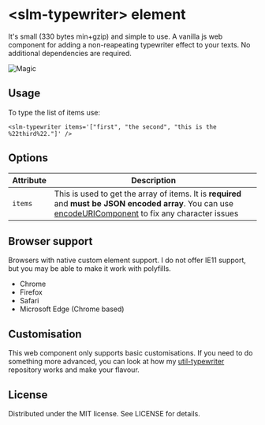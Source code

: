 # &lt;slm-typewriter&gt; element

It's small (330 bytes min+gzip) and simple to use. A vanilla js web component for adding a non-reapeating typewriter effect to your texts. No additional dependencies are required.

![Magic](https://c.tenor.com/wn2_Qq6flogAAAAC/magical-magic.gif)

## Usage

To type the list of items use:

`<slm-typewriter items='["first", "the second", "this is the %22third%22."]' />`

## Options

| Attribute | Description                                                                                                                                                                                                                                                      |
| --------- | ---------------------------------------------------------------------------------------------------------------------------------------------------------------------------------------------------------------------------------------------------------------- |
| `items`   | This is used to get the array of items. It is **required** and **must be JSON encoded array**. You can use [encodeURIComponent](https://developer.mozilla.org/en-US/docs/Web/JavaScript/Reference/Global_Objects/encodeURIComponent) to fix any character issues |

## Browser support

Browsers with native custom element support. I do not offer IE11 support, but you may be able to make it work with polyfills.

-   Chrome
-   Firefox
-   Safari
-   Microsoft Edge (Chrome based)

## Customisation

This web component only supports basic customisations. If you need to do something more advanced, you can look at how my [util-typewriter](https://github.com/salemjs/util-typewriter) repository works and make your flavour.

## License

Distributed under the MIT license. See LICENSE for details.

